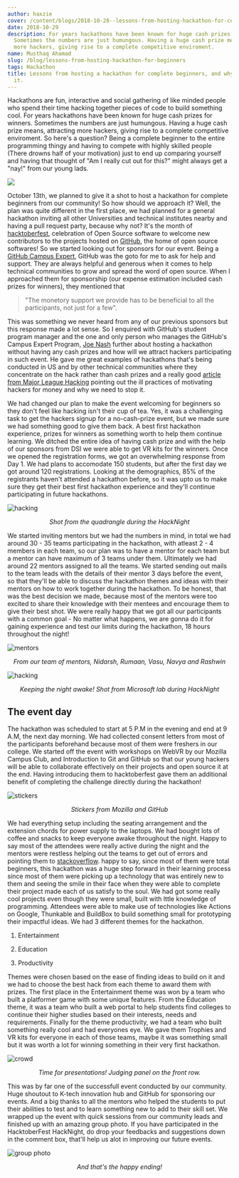 ```yaml
---
author: haxzie
cover: /content/blogs/2018-10-28--lessons-from-hosting-hackathon-for-complete-beginners/cover.jpg
date: 2018-10-29
description: For years hackathons have been known for huge cash prizes for winners.
  Sometimes the numbers are just humungous. Having a huge cash prize means, attracting
  more hackers, giving rise to a complete competitive enviroment.
name: Musthaq Ahamad
slug: /blog/lessons-from-hosting-hackathon-for-beginners
tags: Hackathon
title: Lessons from hosting a hackathon for complete beginners, and why they liked
  it.
---
```


Hackathons are fun, interactive and social gathering of like minded people who spend their time hacking together pieces of code to build something cool. For years hackathons have been known for huge cash prizes for winners. Sometimes the numbers are just humungous. Having a huge cash prize means, attracting more hackers, giving rise to a complete competitive enviroment. So here's a question? Being a complete beginner to the entire programming thingy and having to compete with highly skilled people (There drowns half of your motivation) just to end up comparing yourself and having that thought of "Am I really cut out for this?" might always get a "nay!" from our young lads.

![](https://media.giphy.com/media/l2YWid1kTJZcw4SRO/giphy.gif)

October 13th, we planned to give it a shot to host a hackathon for complete beginners from our community! So how should we approach it? Well, the plan was quite different in the first place, we had planned for a general hackathon inviting all other Universities and technical institutes nearby and having a pull request party, because why not? It's the month of [hacktoberfest](https://hacktoberfest.digitalocean.com), celebration of Open Source software to welcome new contributors to the projects hosted on [GitHub](https://github.com), the home of open source softwares! So we started looking out for sponsors for our event. Being a [GitHub Campus Expert](https://githubcampus.expert), GitHub was the goto for me to ask for help and support. They are always helpful and generous when it comes to help technical communities to grow and spread the word of open source. When I approached them for sponsorship (our expense estimation included cash prizes for winners), they mentioned that 
> "The monetory support we provide has to be beneficial to all the participants, not just for a few". 

This was something we never heard from any of our previous sponsors but this response made a lot sense. So I enquired with GitHub's student program manager and the one and only person who manages the GitHub's Campus Expert Program, [Joe Nash](https://twitter.com/jna_sh) further about hosting a hackathon without having any cash prizes and how will we attract hackers participating in such event. He gave me great examples of hackathons that's being conducted in US and by other technical communities where they concentrate on the hack rather than cash prizes and a really good [article from Major League Hacking](https://news.mlh.io/are-hackathon-prizes-the-worst-thing-since-moldy-sliced-bread-04-18-2014) pointing out the ill practices of motivating hackers for money and why we need to stop it.

We had changed our plan to make the event welcoming for beginners so they don't feel like hacking isn't their cup of tea. Yes, it was a challenging task to get the hackers signup for a no-cash-prize event, but we made sure we had something good to give them back. A best first hackathon experience, prizes for winners as something worth to help them continue learning. We ditched the entire idea of having cash prize and with the help of our sponsors from DSI we were able to get VR kits for the winners. Once we opened the registration forms, we got an overwhelming response from Day 1. We had plans to accomodate 150 students, but after the first day we got around 120 registrations. Looking at the demographics, 85% of the registrants haven't attended a hackathon before, so it was upto us to make sure they get their best first hackathon experience and they'll continue participating in future hackathons.  

<p>
<image src="/content/blogs/2018-10-28--lessons-from-hosting-hackathon-for-complete-beginners/hacking2.jpg" alt="hacking"/>
<center><i>Shot from the quadrangle during the HackNight</i></center>
</p>

We started inviting mentors but we had the numbers in mind, in total we had around 30 - 35 teams participating in the hackathon, with atleast 2 - 4 members in each team, so our plan was to have a mentor for each team but a mentor can have maximum of 3 teams under them. Ultimately we had around 22 mentors assigned to all the teams. We started sending out mails to the team leads with the details of their mentor 3 days before the event, so that they'll be able to discuss the hackathon themes and ideas with their mentors on how to work together during the hackathon. To be honest, that was the best decision we made, because most of the mentors were too excited to share their knowledge with their mentees and encourage them to give their best shot. We were really happy that we got all our participants with a common goal - No matter what happens, we are gonna do it for gaining experience and test our limits during the hackathon, 18 hours throughout the night!
<p>
<image src="/content/blogs/2018-10-28--lessons-from-hosting-hackathon-for-complete-beginners/mentors.jpg" alt="mentors"/>
<center><i>From our team of mentors, Nidarsh, Rumaan, Vasu, Navya and Rashwin</i></center>
</p>
<p>
<image src="/content/blogs/2018-10-28--lessons-from-hosting-hackathon-for-complete-beginners/hacking.jpg" alt="hacking"/>  
<center><i>Keeping the night awake! Shot from Microsoft lab during HackNight</i></center>
</p>

## The event day

The hackathon was scheduled to start at 5 P.M in the evening and end at 9 A.M, the next day morning. We had collected consent letters from most of the participants beforehand because most of them were freshers in our college. We started off the event with workshops on WebVR by our Mozilla Campus Club, and Introduction to Git and GitHub so that our young hackers will be able to collaborate effectively on their projects and open source it at the end. Having introducing them to hacktoberfest gave them an additional benefit of completing the challenge directly during the hackathon!  

<p>
<image src="/content/blogs/2018-10-28--lessons-from-hosting-hackathon-for-complete-beginners/stickers.jpg" alt="stickers"/>
<center><i>Stickers from Mozilla and GitHub</i></center>
</p>

We had everything setup including the seating arrangement and the extension chords for power supply to the laptops. We had bought lots of coffee and snacks to keep everyone awake throughout the night. Happy to say most of the attendees were really active during the night and the mentors were restless helping out the teams to get out of errors and pointing them to [stackoverflow](https://stackoverflow.com). happy to say, since most of them were total beginners, this hackathon was a huge step forward in their learning process since most of them were picking up a technology that was entirely new to them and seeing the smile in their face when they were able to complete their project made each of us satisfy to the soul. We had got some really cool projects even though they were small, built with lttle knowledge of programming. Attendees were able to make use of technologies like Actions on Google, Thunkable and BuildBox to build something small for prototyping their impactful ideas. We had 3 different themes for the hackathon.

1. Entertainment

2. Education

3. Productivity

Themes were chosen based on the ease of finding ideas to build on it and we had to choose the best hack from each theme to award them with prizes. The first place in the Entertainment theme was won by a team who built a platformer game with some unique features. From the Education theme, it was a team who built a web portal to help students find colleges to continue their higher studies based on their interests, needs and requirements. Finally for the theme productivity, we had a team who built something really cool and had everyones eye. We gave them Trophies and VR kits for everyone in each of those teams, maybe it was something small but it was worth a lot for winning something in their very first hackathon.

<p>
<image src="/content/blogs/2018-10-28--lessons-from-hosting-hackathon-for-complete-beginners/crowd.jpg" alt="crowd"/>
<center><i>Time for presentations! Judging panel on the front row.</i></center>
</p>

This was by far one of the successfull event conducted by our community. Huge shoutout to K-tech innovation hub and GitHub for sponsoring our events. And a big thanks to all the mentors who helped the students to put their abilities to test and to learn something new to add to their skill set. We wrapped up the event with quick sessions from our community leads and finished up with an amazing group photo. If you have participated in the HacktoberFest HackNight, do drop your feedbacks and suggestions down in the comment box, that'll help us alot in improving our future events.

<p>
<image src="/content/blogs/2018-10-28--lessons-from-hosting-hackathon-for-complete-beginners/group.jpg" alt="group photo"/>
<center><i>And that's the happy ending!</i></center>
</p>
